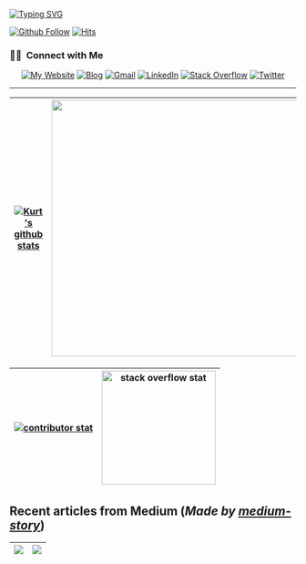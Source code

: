 [![Typing SVG](https://readme-typing-svg.demolab.com?font=Patrick+Hand+SC&size=48&duration=2000&pause=300&color=B6F72E&width=650&height=100&lines=Hi%2C+this+is+Kurt.;Follow+me+on+Github%E2%9D%A4%EF%B8%8F)](https://git.io/typing-svg)

[![Github Follow](https://img.shields.io/github/followers/kurt-liao?label=Follow%20Me&style=social)](https://github.com/kurt-liao)
[![Hits](https://hits.seeyoufarm.com/api/count/incr/badge.svg?url=https%3A%2F%2Fgithub.com%2Fkurt-liao&count_bg=%2322C0D7&title_bg=%232C4CD3&icon=influxdb.svg&icon_color=%2368D1AB&title=HITS&edge_flat=false)](https://hits.seeyoufarm.com)

### 🤝🏻 &nbsp;Connect with Me

<div align="center">

[![My Website](https://img.shields.io/badge/My%20Website-E1B786?style=for-the-badge&logo=nuxt.js&logoColor=25DB82)](https://me.kurtstories.com)
[![Blog](https://img.shields.io/badge/Blog-5ACF5F?style=for-the-badge&logo=hugo&logoColor=white)](https://blog.kurtstories.com/)
[![Gmail](https://img.shields.io/badge/vermouth0226-D14836?style=for-the-badge&logo=gmail&logoColor=white)](mailto:vermouth0226@gmail.com)
[![LinkedIn](https://img.shields.io/badge/LinkedIn-0077B5?style=for-the-badge&logo=linkedin&logoColor=white)](https://www.linkedin.com/in/kurt-liao-07360b17b/)
[![Stack Overflow](https://img.shields.io/badge/Stack%20Overflow-F58025?style=for-the-badge&logo=Stack%20Overflow&logoColor=white)](https://stackoverflow.com/users/10389571/kurt?tab=profile)
[![Twitter](https://img.shields.io/badge/Twitter-1DA1F2?style=for-the-badge&logo=twitter&logoColor=white)](https://twitter.com/cn91288)
</div>

---

| <a href="https://github.com/anuraghazra/github-readme-stats"><img align="center" src="https://github-readme-stats.vercel.app/api?username=kurt-liao&count_private=true&show_icons=true&theme=solarized-light&hide_border=true&cache_seconds=3600&hide_title=true" alt="Kurt's github stats" /></a> | <a href="https://app.dooboo.io/kurt-liao"><img src="https://server.dooboo.io/github-stats-advanced/kurt-liao" width="450"/></a> |
| ------------- | ------------- |

| <a href="https://github.com/anuraghazra/github-readme-stats"><img align="center" src="https://github-contributor-stats-kurt-liao.vercel.app/api?username=kurt-liao&theme=tokyonight" alt="contributor stat"/></a> | <a href="https://github.com/kurt-project/so-stats"><img height="200" src="https://so-stats-kurt-liao.vercel.app/api?user=10389571&theme=azure" alt="stack overflow stat"/></a> |
| ------------- | ------------- |

## Recent articles from Medium (*Made by <ins>[medium-story](https://github.com/kurt-project/medium-story)</ins>*)

| <a target="_blank" href="https://medium-story.vercel.app/api?username=@s09001&is_link=true"><img src="https://medium-story.vercel.app/api?username=@s09001"></a> | <a target="_blank" href="https://medium-story.vercel.app/api?username=@s09001&index=1&is_link=true"><img src="https://medium-story.vercel.app/api?username=@s09001&index=1"></a> |
| ------------- | ------------- |




